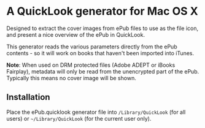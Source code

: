 # A QuickLook generator for Mac OS X

Designed to extract the cover images from ePub files to use as the file icon, and present a nice overview of the ePub in QuickLook.

This generator reads the various parameters directly from the ePub contents - so it will work on books that haven't been imported into iTunes.

**Note**: When used on DRM protected files (Adobe ADEPT or iBooks Fairplay), metadata will only be read from the unencrypted part of the ePub. Typically this means no cover image will be shown.

## Installation

Place the ePub.quicklook generator file into `/Library/QuickLook` (for all users) or `~/Library/QuickLook` (for the current user only).
